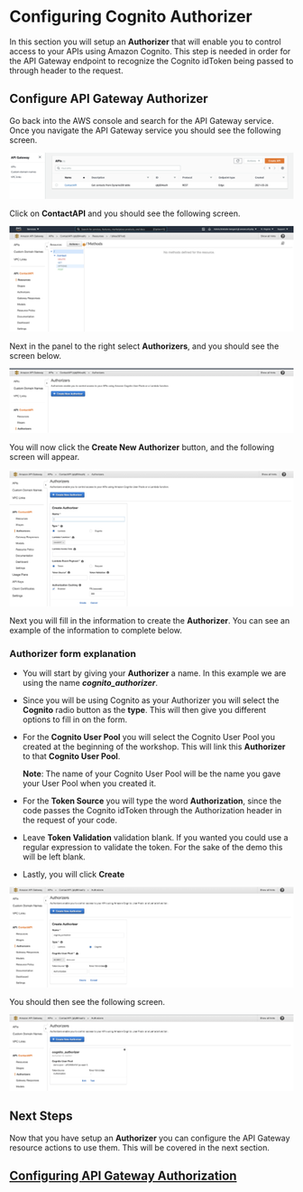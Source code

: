# Configuring Cognito Authorizer

In this section you will setup an **Authorizer** that will enable you to control access to your APIs using Amazon Cognito. This step is needed in order for the API Gateway endpoint to recognize the Cognito idToken being passed to through header to the request.

## Configure API Gateway Authorizer

Go back into the AWS console and search for the API Gateway service. Once you navigate the API Gateway service you should see the following screen.

![npm run](../docs/images/api-gateway/api-1.png)

Click on **ContactAPI** and you should see the following screen.

![npm run](../docs/images/authorizer/auth-1.png)

Next in the panel to the right select **Authorizers**, and you should see the screen below.

![npm run](../docs/images/authorizer/auth-2.png)

You will now click the **Create New Authorizer** button, and the following screen will appear.

![npm run](../docs/images/authorizer/auth-3.png)

Next you will fill in the information to create the **Authorizer**. You can see an example of the information to complete below.

### Authorizer form explanation

- You will start by giving your **Authorizer** a name. In this example we are using the name **_cognito_authorizer_**.

- Since you will be using Cognito as your Authorizer you will select the **Cognito** radio button as the **type**. This will then give you different options to fill in on the form.

- For the **Cognito User Pool** you will select the Cognito User Pool you created at the beginning of the workshop. This will link this **Authorizer** to that **Cognito User Pool**.

  **Note**: The name of your Cognito User Pool will be the name you gave your User Pool when you created it.

- For the **Token Source** you will type the word **Authorization**, since the code passes the Cognito idToken through the Authorization header in the request of your code.

- Leave **Token Validation** validation blank. If you wanted you could use a regular expression to validate the token. For the sake of the demo this will be left blank.

- Lastly, you will click **Create**

![npm run](../docs/images/authorizer/auth-4.png)

You should then see the following screen.

![npm run](../docs/images/authorizer/auth-5.png)

## Next Steps

Now that you have setup an **Authorizer** you can configure the API Gateway resource actions to use them. This will be covered in the next section.

## [Configuring API Gateway Authorization](API.md)
